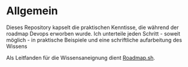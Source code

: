 # Allgemein

Dieses Repository kapselt die praktischen Kenntisse, die während der roadmap Devops erworben wurde.
Ich unterteile jeden Schritt - soweit möglich - in praktische Beispiele und eine schriftliche aufarbeitung des Wissens

Als Leitfanden für die Wissensaneignung dient  [Roadmap.sh](https://roadmap.sh/devops).
